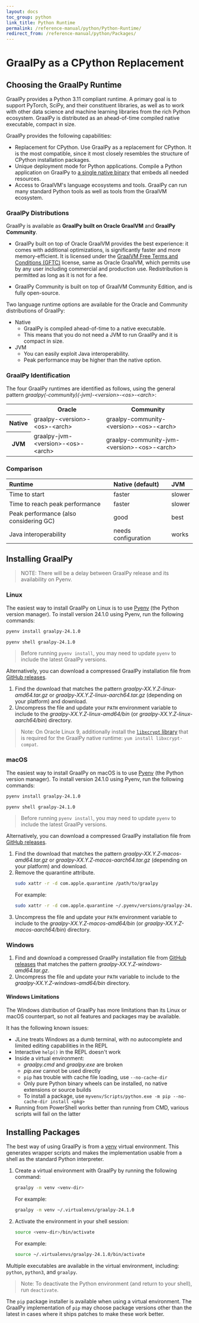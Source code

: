 ```yaml
---
layout: docs
toc_group: python
link_title: Python Runtime
permalink: /reference-manual/python/Python-Runtime/
redirect_from: /reference-manual/python/Packages/
---
```


# GraalPy as a CPython Replacement

## Choosing the GraalPy Runtime

GraalPy provides a Python 3.11 compliant runtime. 
A primary goal is to support PyTorch, SciPy, and their constituent libraries, as well as to work with other data science and machine learning libraries from the rich Python ecosystem.
GraalPy is distributed as an ahead-of-time compiled native executable, compact in size.

GraalPy provides the following capabilities:

* Replacement for CPython. Use GraalPy as a replacement for CPython. It is the most compatible, since it most closely resembles the structure of CPython installation packages.
* Unique deployment mode for Python applications. Compile a Python application on GraalPy to [a single native binary](Python-Standalone-Applications.md) that embeds all needed resources.
* Access to GraalVM's language ecosystems and tools. GraalPy can run many standard Python tools as well as tools from the GraalVM ecosystem.

### GraalPy Distributions

GraalPy is available as **GraalPy built on Oracle GraalVM** and **GraalPy Community**.

* GraalPy built on top of Oracle GraalVM provides the best experience: it comes with additional optimizations, is significantly faster and more memory-efficient. It is licensed under the [GraalVM Free Terms and Conditions (GFTC)](https://www.oracle.com/downloads/licenses/graal-free-license.html) license, same as Oracle GraalVM, which permits use by any user including commercial and production use.
Redistribution is permitted as long as it is not for a fee.

* GraalPy Community is built on top of GraalVM Community Edition, and is fully open-source.

Two language runtime options are available for the Oracle and Community distributions of GraalPy:

* Native
  * GraalPy is compiled ahead-of-time to a native executable.
  * This means that you do not need a JVM to run GraalPy and it is compact in size.
* JVM
  * You can easily exploit Java interoperability.
  * Peak performance may be higher than the native option.

### GraalPy Identification

The four GraalPy runtimes are identified as follows, using the general pattern _graalpy(-community)(-jvm)-&lt;version&gt;-&lt;os&gt;-&lt;arch&gt;_:

<table>
  <tr>
    <th>&nbsp;</th>
    <th>Oracle</th>
    <th>Community</th>
  </tr>
  <tr>
    <th>Native</th>
    <td>graalpy-&lt;version&gt;-&lt;os&gt;-&lt;arch&gt;</td>
    <td>graalpy-community-&lt;version&gt;-&lt;os&gt;-&lt;arch&gt;</td>
  </tr>
  <tr>
    <th>JVM</th>
    <td>graalpy-jvm-&lt;version&gt;-&lt;os&gt;-&lt;arch&gt;</td>
    <td>graalpy-community-jvm-&lt;version&gt;-&lt;os&gt;-&lt;arch&gt;</td>
  </tr>
</table>


### Comparison

| Runtime | Native (default) | JVM |
|:-------|:-----------------|:----|
|Time to start | faster | slower |
| Time to reach peak performance | faster | slower |
| Peak performance (also considering GC) |good | best |
| Java interoperability | needs configuration | works |

## Installing GraalPy

> NOTE: There will be a delay between GraalPy release and its availability on Pyenv.

### Linux

The easiest way to install GraalPy on Linux is to use [Pyenv](https://github.com/pyenv/pyenv) (the Python version manager).
To install version 24.1.0 using Pyenv, run the following commands:
```bash
pyenv install graalpy-24.1.0
```
```bash
pyenv shell graalpy-24.1.0
```
> Before running `pyenv install`, you may need to update `pyenv` to include the latest GraalPy versions.

Alternatively, you can download a compressed GraalPy installation file from [GitHub releases](https://github.com/oracle/graalpython/releases).

1. Find the download that matches the pattern _graalpy-XX.Y.Z-linux-amd64.tar.gz_ or _graalpy-XX.Y.Z-linux-aarch64.tar.gz_ (depending on your platform) and download.
2. Uncompress the file and update your `PATH` environment variable to include to the _graalpy-XX.Y.Z-linux-amd64/bin_ (or _graalpy-XX.Y.Z-linux-aarch64/bin_) directory.

> Note: On Oracle Linux 9, additionally install the [`libxcrypt` library](https://github.com/besser82/libxcrypt) that is required for the GraalPy native runtime: `yum install libxcrypt-compat`.

### macOS

The easiest way to install GraalPy on macOS is to use [Pyenv](https://github.com/pyenv/pyenv) (the Python version manager).
To install version 24.1.0 using Pyenv, run the following commands:
```bash
pyenv install graalpy-24.1.0
```
```bash
pyenv shell graalpy-24.1.0
```
> Before running `pyenv install`, you may need to update `pyenv` to include the latest GraalPy versions.

Alternatively, you can download a compressed GraalPy installation file from [GitHub releases](https://github.com/oracle/graalpython/releases).

1. Find the download that matches the pattern _graalpy-XX.Y.Z-macos-amd64.tar.gz_ or _graalpy-XX.Y.Z-macos-aarch64.tar.gz_ (depending on your platform) and download. 
2. Remove the quarantine attribute.
    ```bash
    sudo xattr -r -d com.apple.quarantine /path/to/graalpy
    ```
    For example:
    ```bash
    sudo xattr -r -d com.apple.quarantine ~/.pyenv/versions/graalpy-24.1.0
    ```
3. Uncompress the file and update your `PATH` environment variable to include to the _graalpy-XX.Y.Z-macos-amd64/bin_ (or _graalpy-XX.Y.Z-macos-aarch64/bin_) directory.

### Windows

1. Find and download a compressed GraalPy installation file from [GitHub releases](https://github.com/oracle/graalpython/releases) that matches the pattern _graalpy-XX.Y.Z-windows-amd64.tar.gz_.  
2. Uncompress the file and update your `PATH` variable to include to the _graalpy-XX.Y.Z-windows-amd64/bin_ directory.

#### Windows Limitations

The Windows distribution of GraalPy has more limitations than its Linux or macOS counterpart, so not all features and packages may be available. 

It has the following known issues:
- JLine treats Windows as a dumb terminal, with no autocomplete and limited editing capabilities in the REPL
- Interactive `help()` in the REPL doesn't work
- Inside a virtual environment:
  - _graalpy.cmd_ and _graalpy.exe_ are broken
  - _pip.exe_ cannot be used directly
  - `pip` has trouble with cache file loading, use `--no-cache-dir`
  - Only pure Python binary wheels can be installed, no native extensions or source builds
  - To install a package, use `myvenv/Scripts/python.exe -m pip --no-cache-dir install <pkg>`
- Running from PowerShell works better than running from CMD, various scripts will fail on the latter

## Installing Packages

The best way of using GraalPy is from a [venv](https://docs.python.org/3/library/venv.html) virtual environment.
This generates wrapper scripts and makes the implementation usable from a shell as the standard Python interpreter. 

1. Create a virtual environment with GraalPy by running the following command:
    ```bash
    graalpy -m venv <venv-dir>
    ```
    For example:
    ```bash
    graalpy -m venv ~/.virtualenvs/graalpy-24.1.0
    ```

2. Activate the environment in your shell session:
    ```bash
    source <venv-dir>/bin/activate
    ```
    For example:
    ```bash
    source ~/.virtualenvs/graalpy-24.1.0/bin/activate
    ```

Multiple executables are available in the virtual environment, including: `python`, `python3`, and `graalpy`.

> Note: To deactivate the Python environment (and return to your shell), run `deactivate`.

The `pip` package installer is available when using a virtual environment.
The GraalPy implementation of `pip` may choose package versions other than the latest in cases where it ships patches to make these work better.
